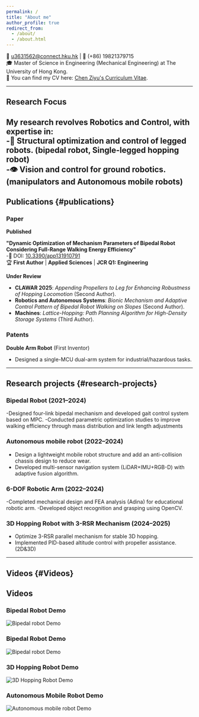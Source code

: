 ```yaml
---
permalink: /
title: "About me"
author_profile: true
redirect_from: 
  - /about/
  - /about.html
---
```



📧 u3631562@connect.hku.hk | 📱 (+86) 19821379715  
🎓 Master of Science in Engineering (Mechanical Engineering) at The University of Hong Kong.  
📃 You can find my CV here: [Chen Ziyu's Curriculum Vitae](https://zoeychen02.github.io/assets/Curriculum_Vitae.pdf).

---

## Research Focus
My research revolves Robotics and Control, with expertise in:  
-🤖 Structural optimization and control of legged robots. (bipedal robot, Single-legged hopping robot)    
-👁️ Vision and control for ground robotics.(manipulators and Autonomous mobile robots)
---

## Publications {#publications}

### Paper

**Published**  

**"Dynamic Optimization of Mechanism Parameters of Bipedal Robot Considering Full-Range Walking Energy Efficiency"**  
-🔗 DOI: [10.3390/app131910791](https://doi.org/10.3390/app131910791)  
 🏆 **First Author** | **Applied Sciences** | **JCR Q1: Engineering**

**Under Review**  
- **CLAWAR 2025**: *Appending Propellers to Leg for Enhancing Robustness of Hopping Locomotion* (Second Author).  
- **Robotics and Autonomous Systems**: *Bionic Mechanism and Adaptive Control Pattern of Bipedal Robot Walking on Slopes* (Second Author).  
- **Machines**: *Lattice-Hopping: Path Planning Algorithm for High-Density Storage Systems* (Third Author).  

### Patents

**Double Arm Robot** (First Inventor)  
- Designed a single-MCU dual-arm system for industrial/hazardous tasks.

---

## Research projects {#research-projects}

### Bipedal Robot (2021–2024)  
-Designed four-link bipedal mechanism and developed gait control system based on MPC.
-Conducted parametric optimization studies to improve walking efficiency through mass distribution and link length adjustments

### Autonomous mobile robot (2022–2024)  
- Design a lightweight mobile robot structure and add an anti-collision chassis design to reduce wear.  
- Developed multi-sensor navigation system (LiDAR+IMU+RGB-D) with adaptive fusion algorithm.  

### 6-DOF Robotic Arm (2022–2024)  
-Completed mechanical design and FEA analysis (Adina) for educational robotic arm.
-Developed object recognition and grasping using OpenCV.
  
### 3D Hopping Robot with 3-RSR Mechanism (2024–2025)  
- Optimize 3-RSR parallel mechanism for stable 3D hopping.
- Implemented PID-based altitude control with propeller assistance.(2D&3D)


---

## Videos {#Videos}

## Videos

### Bipedal Robot Demo  
![Bipedal robot Demo](/assets/images/bipedal-robot1.gif)  

### Bipedal Robot Demo  
![Bipedal robot Demo](/assets/images/bipedal-robot2.gif)  

### 3D Hopping Robot Demo  
![3D Hopping Robot Demo](/assets/images/hopping-robot.gif)  

### Autonomous Mobile Robot Demo  
![Autonomous mobile robot Demo](/assets/images/AGV.gif)  
